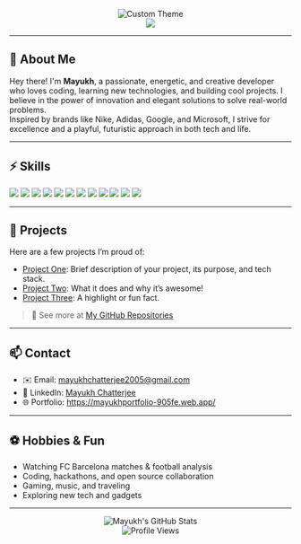 <!--
  Mayukhofficial-01 GitHub Profile README
  Theme: Custom (Blue, Teal, Gold, White), energetic, elegant, futuristic, calm, playful. Inspired by Nike, Adidas, Google, Microsoft. Adaptive & light-friendly.
-->

<p align="center">
  <img src="https://img.shields.io/badge/Theme-Energetic%20Futuristic%20Calm-0077B6?style=for-the-badge&logoColor=gold&color=0077B6&labelColor=43e6d4" alt="Custom Theme" />
  <br>
  <img src="https://readme-typing-svg.demolab.com?font=Fira+Code&pause=1000&color=0077B6&center=true&vCenter=true&width=435&lines=Hi%2C+I'm+Mayukh!;Energetic+Developer+%F0%9F%92%BB;Driven+by+Innovation+%F0%9F%9A%80;Welcome+to+my+Profile!">
</p>

---

## 👤 About Me

Hey there! I'm **Mayukh**, a passionate, energetic, and creative developer who loves coding, learning new technologies, and building cool projects. I believe in the power of innovation and elegant solutions to solve real-world problems.  
Inspired by brands like Nike, Adidas, Google, and Microsoft, I strive for excellence and a playful, futuristic approach in both tech and life.

---

## ⚡ Skills

<p>
  <img src="https://img.shields.io/badge/Python-0077B6?style=flat-square&logo=python&logoColor=white"/>
  <img src="https://img.shields.io/badge/Java-43e6d4?style=flat-square&logo=java&logoColor=white"/>
  <img src="https://img.shields.io/badge/C-FFD700?style=flat-square&logo=c&logoColor=white"/>
  <img src="https://img.shields.io/badge/JavaScript-00B4D8?style=flat-square&logo=javascript&logoColor=white"/>
  <img src="https://img.shields.io/badge/React-FFF?style=flat-square&logo=react&logoColor=0077B6"/>
  <img src="https://img.shields.io/badge/Machine%20Learning-FFD700?style=flat-square&logo=scikit-learn&logoColor=black"/>
  <img src="https://img.shields.io/badge/AI-0077B6?style=flat-square&logo=openai&logoColor=white"/>
  <img src="https://img.shields.io/badge/PowerBI-FFD700?style=flat-square&logo=powerbi&logoColor=black"/>
  <img src="https://img.shields.io/badge/Git-43e6d4?style=flat-square&logo=git&logoColor=white"/>
  <img src="https://img.shields.io/badge/Docker-00B4D8?style=flat-square&logo=docker&logoColor=white"/>
  <img src="https://img.shields.io/badge/PostgreSQL-0077B6?style=flat-square&logo=postgresql&logoColor=white"/>
  <img src="https://img.shields.io/badge/More-+?style=flat-square&logo=star&logoColor=FFD700"/>
</p>

---

## 🚀 Projects

Here are a few projects I’m proud of:

- [Project One](https://github.com/Mayukhofficial-01/project-one): Brief description of your project, its purpose, and tech stack.
- [Project Two](https://github.com/Mayukhofficial-01/project-two): What it does and why it’s awesome!
- [Project Three](https://github.com/Mayukhofficial-01/project-three): A highlight or fun fact.

> 🔗 See more at [My GitHub Repositories](https://github.com/Mayukhofficial-01?tab=repositories)

---

## 📫 Contact

- ✉️ Email: mayukhchatterjee2005@gmail.com
- 💼 LinkedIn: [Mayukh Chatterjee](https://www.linkedin.com/in/mayukh-chatterjee-096179275/)
- 🌐 Portfolio: https://mayukhportfolio-905fe.web.app/

---

## ⚽ Hobbies & Fun

- Watching FC Barcelona matches & football analysis
- Coding, hackathons, and open source collaboration
- Gaming, music, and traveling
- Exploring new tech and gadgets

---

<p align="center">
  <img src="https://github-readme-stats.vercel.app/api?username=Mayukhofficial-01&show_icons=true&theme=default&bg_color=white,0077B6,43e6d4,FFD700&title_color=0077B6&icon_color=FFD700" alt="Mayukh's GitHub Stats" />
  <br>
  <img src="https://komarev.com/ghpvc/?username=Mayukhofficial-01&color=0077B6" alt="Profile Views" />
</p>

<!--
  Bonus: Use shields.io and SVG icons to create badges matching your color palette.
  You can further enhance your README by adding animated or interactive elements.
-->
